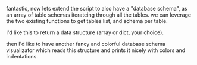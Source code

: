 fantastic, now lets extend the script to also have a "database schema", as an array of table schemas iterateing through all the tables. we can leverage the two existing functions to get tables list, and schema per table.

I'd like this to return a data structure (array or dict, your choice).

then I'd like to have another fancy and colorful database schema visualizator which reads this structure and prints it nicely with colors and indentations.

